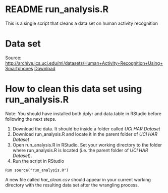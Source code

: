 # README run_analysis.R

This is a single script that cleans a data set on human activity recognition 

# Data set
Source: <http://archive.ics.uci.edu/ml/datasets/Human+Activity+Recognition+Using+Smartphones>
[Download](http://archive.ics.uci.edu/ml/machine-learning-databases/00240/)

# How to clean this data set using run_analysis.R

Note:
You should have installed both dplyr and data.table in RStudio before following the next steps.

1. Download the data. It should be inside a folder called _UCI HAR Dataset_
2. Download run_analysis.R and locate it in the parent folder of _UCI HAR Dataset_
3. Open run_analysis.R in RStudio. Set your working directory to the folder where run_analysis.R is located (i.e. the parent folder of _UCI HAR Dataset_).
4. Run the script in RStudio  

`Run source("run_analysis.R")`

A new file called _har_clean.csv_ should appear in your current working directory with the resulting data set after the wrangling process.





